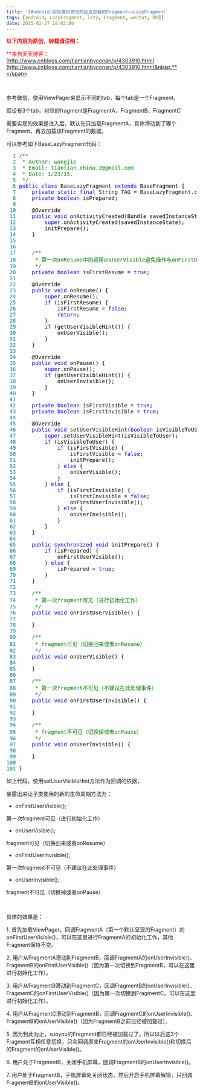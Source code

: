 ```yaml
---
title: '[Android]实现类似微信的延迟加载的Fragment——LazyFragment'
tags: [android, LazyFragment, lazy, Fragment, wechat, 微信]
date: 2015-02-27 18:02:00
---
```


<span style="color: #ff0000;">**以下内容为原创，转载请注明：**</span>

<span style="color: #ff0000;">**来自天天博客：[http://www.cnblogs.com/tiantianbyconan/p/4303910.html](http://www.cnblogs.com/tiantianbyconan/p/4303910.html)&nbsp;**</span>

&nbsp;

参考微信，使用ViewPager来显示不同的tab，每个tab是一个Fragment，

假设有3个tab，对应的fragment是FragmentA、FragmentB、FragmentC

需要实现的效果是进入后，默认先只加载FragmentA，具体滑动到了哪个Fragment，再去加载该Fragment的数据。

可以参考如下BaseLazyFragment代码：

<div class="cnblogs_code">
<pre><span style="color: #008080;">  1</span> <span style="color: #008000;">/**</span>
<span style="color: #008080;">  2</span> <span style="color: #008000;"> * Author: wangjie
</span><span style="color: #008080;">  3</span> <span style="color: #008000;"> * Email: tiantian.china.2@gmail.com
</span><span style="color: #008080;">  4</span> <span style="color: #008000;"> * Date: 1/23/15.
</span><span style="color: #008080;">  5</span>  <span style="color: #008000;">*/</span>
<span style="color: #008080;">  6</span> <span style="color: #0000ff;">public</span> <span style="color: #0000ff;">class</span> BaseLazyFragment <span style="color: #0000ff;">extends</span><span style="color: #000000;"> BaseFragment {
</span><span style="color: #008080;">  7</span>     <span style="color: #0000ff;">private</span> <span style="color: #0000ff;">static</span> <span style="color: #0000ff;">final</span> String TAG = BaseLazyFragment.<span style="color: #0000ff;">class</span><span style="color: #000000;">.getSimpleName();
</span><span style="color: #008080;">  8</span>     <span style="color: #0000ff;">private</span> <span style="color: #0000ff;">boolean</span><span style="color: #000000;"> isPrepared;
</span><span style="color: #008080;">  9</span> 
<span style="color: #008080;"> 10</span> <span style="color: #000000;">    @Override
</span><span style="color: #008080;"> 11</span>     <span style="color: #0000ff;">public</span> <span style="color: #0000ff;">void</span><span style="color: #000000;"> onActivityCreated(Bundle savedInstanceState) {
</span><span style="color: #008080;"> 12</span>         <span style="color: #0000ff;">super</span><span style="color: #000000;">.onActivityCreated(savedInstanceState);
</span><span style="color: #008080;"> 13</span> <span style="color: #000000;">        initPrepare();
</span><span style="color: #008080;"> 14</span> <span style="color: #000000;">    }
</span><span style="color: #008080;"> 15</span> 
<span style="color: #008080;"> 16</span> 
<span style="color: #008080;"> 17</span>     <span style="color: #008000;">/**</span>
<span style="color: #008080;"> 18</span> <span style="color: #008000;">     * 第一次onResume中的调用onUserVisible避免操作与onFirstUserVisible操作重复
</span><span style="color: #008080;"> 19</span>      <span style="color: #008000;">*/</span>
<span style="color: #008080;"> 20</span>     <span style="color: #0000ff;">private</span> <span style="color: #0000ff;">boolean</span> isFirstResume = <span style="color: #0000ff;">true</span><span style="color: #000000;">;
</span><span style="color: #008080;"> 21</span> 
<span style="color: #008080;"> 22</span> <span style="color: #000000;">    @Override
</span><span style="color: #008080;"> 23</span>     <span style="color: #0000ff;">public</span> <span style="color: #0000ff;">void</span><span style="color: #000000;"> onResume() {
</span><span style="color: #008080;"> 24</span>         <span style="color: #0000ff;">super</span><span style="color: #000000;">.onResume();
</span><span style="color: #008080;"> 25</span>         <span style="color: #0000ff;">if</span><span style="color: #000000;"> (isFirstResume) {
</span><span style="color: #008080;"> 26</span>             isFirstResume = <span style="color: #0000ff;">false</span><span style="color: #000000;">;
</span><span style="color: #008080;"> 27</span>             <span style="color: #0000ff;">return</span><span style="color: #000000;">;
</span><span style="color: #008080;"> 28</span> <span style="color: #000000;">        }
</span><span style="color: #008080;"> 29</span>         <span style="color: #0000ff;">if</span><span style="color: #000000;"> (getUserVisibleHint()) {
</span><span style="color: #008080;"> 30</span> <span style="color: #000000;">            onUserVisible();
</span><span style="color: #008080;"> 31</span> <span style="color: #000000;">        }
</span><span style="color: #008080;"> 32</span> <span style="color: #000000;">    }
</span><span style="color: #008080;"> 33</span> 
<span style="color: #008080;"> 34</span> <span style="color: #000000;">    @Override
</span><span style="color: #008080;"> 35</span>     <span style="color: #0000ff;">public</span> <span style="color: #0000ff;">void</span><span style="color: #000000;"> onPause() {
</span><span style="color: #008080;"> 36</span>         <span style="color: #0000ff;">super</span><span style="color: #000000;">.onPause();
</span><span style="color: #008080;"> 37</span>         <span style="color: #0000ff;">if</span><span style="color: #000000;"> (getUserVisibleHint()) {
</span><span style="color: #008080;"> 38</span> <span style="color: #000000;">            onUserInvisible();
</span><span style="color: #008080;"> 39</span> <span style="color: #000000;">        }
</span><span style="color: #008080;"> 40</span> <span style="color: #000000;">    }
</span><span style="color: #008080;"> 41</span> 
<span style="color: #008080;"> 42</span>     <span style="color: #0000ff;">private</span> <span style="color: #0000ff;">boolean</span> isFirstVisible = <span style="color: #0000ff;">true</span><span style="color: #000000;">;
</span><span style="color: #008080;"> 43</span>     <span style="color: #0000ff;">private</span> <span style="color: #0000ff;">boolean</span> isFirstInvisible = <span style="color: #0000ff;">true</span><span style="color: #000000;">;
</span><span style="color: #008080;"> 44</span> 
<span style="color: #008080;"> 45</span> <span style="color: #000000;">    @Override
</span><span style="color: #008080;"> 46</span>     <span style="color: #0000ff;">public</span> <span style="color: #0000ff;">void</span> setUserVisibleHint(<span style="color: #0000ff;">boolean</span><span style="color: #000000;"> isVisibleToUser) {
</span><span style="color: #008080;"> 47</span>         <span style="color: #0000ff;">super</span><span style="color: #000000;">.setUserVisibleHint(isVisibleToUser);
</span><span style="color: #008080;"> 48</span>         <span style="color: #0000ff;">if</span><span style="color: #000000;"> (isVisibleToUser) {
</span><span style="color: #008080;"> 49</span>             <span style="color: #0000ff;">if</span><span style="color: #000000;"> (isFirstVisible) {
</span><span style="color: #008080;"> 50</span>                 isFirstVisible = <span style="color: #0000ff;">false</span><span style="color: #000000;">;
</span><span style="color: #008080;"> 51</span> <span style="color: #000000;">                initPrepare();
</span><span style="color: #008080;"> 52</span>             } <span style="color: #0000ff;">else</span><span style="color: #000000;"> {
</span><span style="color: #008080;"> 53</span> <span style="color: #000000;">                onUserVisible();
</span><span style="color: #008080;"> 54</span> <span style="color: #000000;">            }
</span><span style="color: #008080;"> 55</span>         } <span style="color: #0000ff;">else</span><span style="color: #000000;"> {
</span><span style="color: #008080;"> 56</span>             <span style="color: #0000ff;">if</span><span style="color: #000000;"> (isFirstInvisible) {
</span><span style="color: #008080;"> 57</span>                 isFirstInvisible = <span style="color: #0000ff;">false</span><span style="color: #000000;">;
</span><span style="color: #008080;"> 58</span> <span style="color: #000000;">                onFirstUserInvisible();
</span><span style="color: #008080;"> 59</span>             } <span style="color: #0000ff;">else</span><span style="color: #000000;"> {
</span><span style="color: #008080;"> 60</span> <span style="color: #000000;">                onUserInvisible();
</span><span style="color: #008080;"> 61</span> <span style="color: #000000;">            }
</span><span style="color: #008080;"> 62</span> <span style="color: #000000;">        }
</span><span style="color: #008080;"> 63</span> <span style="color: #000000;">    }
</span><span style="color: #008080;"> 64</span> 
<span style="color: #008080;"> 65</span>     <span style="color: #0000ff;">public</span> <span style="color: #0000ff;">synchronized</span> <span style="color: #0000ff;">void</span><span style="color: #000000;"> initPrepare() {
</span><span style="color: #008080;"> 66</span>         <span style="color: #0000ff;">if</span><span style="color: #000000;"> (isPrepared) {
</span><span style="color: #008080;"> 67</span> <span style="color: #000000;">            onFirstUserVisible();
</span><span style="color: #008080;"> 68</span>         } <span style="color: #0000ff;">else</span><span style="color: #000000;"> {
</span><span style="color: #008080;"> 69</span>             isPrepared = <span style="color: #0000ff;">true</span><span style="color: #000000;">;
</span><span style="color: #008080;"> 70</span> <span style="color: #000000;">        }
</span><span style="color: #008080;"> 71</span> <span style="color: #000000;">    }
</span><span style="color: #008080;"> 72</span> 
<span style="color: #008080;"> 73</span>     <span style="color: #008000;">/**</span>
<span style="color: #008080;"> 74</span> <span style="color: #008000;">     * 第一次fragment可见（进行初始化工作）
</span><span style="color: #008080;"> 75</span>      <span style="color: #008000;">*/</span>
<span style="color: #008080;"> 76</span>     <span style="color: #0000ff;">public</span> <span style="color: #0000ff;">void</span><span style="color: #000000;"> onFirstUserVisible() {
</span><span style="color: #008080;"> 77</span> 
<span style="color: #008080;"> 78</span> <span style="color: #000000;">    }
</span><span style="color: #008080;"> 79</span> 
<span style="color: #008080;"> 80</span>     <span style="color: #008000;">/**</span>
<span style="color: #008080;"> 81</span> <span style="color: #008000;">     * fragment可见（切换回来或者onResume）
</span><span style="color: #008080;"> 82</span>      <span style="color: #008000;">*/</span>
<span style="color: #008080;"> 83</span>     <span style="color: #0000ff;">public</span> <span style="color: #0000ff;">void</span><span style="color: #000000;"> onUserVisible() {
</span><span style="color: #008080;"> 84</span> 
<span style="color: #008080;"> 85</span> <span style="color: #000000;">    }
</span><span style="color: #008080;"> 86</span> 
<span style="color: #008080;"> 87</span>     <span style="color: #008000;">/**</span>
<span style="color: #008080;"> 88</span> <span style="color: #008000;">     * 第一次fragment不可见（不建议在此处理事件）
</span><span style="color: #008080;"> 89</span>      <span style="color: #008000;">*/</span>
<span style="color: #008080;"> 90</span>     <span style="color: #0000ff;">public</span> <span style="color: #0000ff;">void</span><span style="color: #000000;"> onFirstUserInvisible() {
</span><span style="color: #008080;"> 91</span> 
<span style="color: #008080;"> 92</span> <span style="color: #000000;">    }
</span><span style="color: #008080;"> 93</span> 
<span style="color: #008080;"> 94</span>     <span style="color: #008000;">/**</span>
<span style="color: #008080;"> 95</span> <span style="color: #008000;">     * fragment不可见（切换掉或者onPause）
</span><span style="color: #008080;"> 96</span>      <span style="color: #008000;">*/</span>
<span style="color: #008080;"> 97</span>     <span style="color: #0000ff;">public</span> <span style="color: #0000ff;">void</span><span style="color: #000000;"> onUserInvisible() {
</span><span style="color: #008080;"> 98</span> 
<span style="color: #008080;"> 99</span> <span style="color: #000000;">    }
</span><span style="color: #008080;">100</span> 
<span style="color: #008080;">101</span> }</pre>
</div>

如上代码，使用setUserVisibleHint方法作为回调的依据，

暴露出来让子类使用的新的生命周期方法为：

- onFirstUserVisible();

第一次fragment可见（进行初始化工作）

- onUserVisible();&nbsp;

fragment可见（切换回来或者onResume）

- onFirstUserInvisible();

第一次fragment不可见（不建议在此处理事件）

- onUserInvisible();

fragment不可见（切换掉或者onPause）

&nbsp;

具体的效果是：

1\. 首先加载ViewPager，回调FragmentA（第一个默认呈现的Fragment）的onFirstUserVisible()，可以在这里进行FragmentA的初始化工作，其他Fragment保持不变。

2\. 用户从FragmentA滑动到FragmentB，回调FragmentA的onUserInvisible()、FragmentB的onFirstUserVisible()（因为第一次切换到FragmentB，可以在这里进行初始化工作）。

3\. 用户从FragmentB滑动到FragmentC，回调FragmentB的onUserInvisible()、FragmentC的onFirstUserVisible()（因为第一次切换到FragmentC，可以在这里进行初始化工作）。

4\. 用户从FragmentC滑动到FragmentB，回调FragmentC的onUserInvisible()、FragmentB的onUserVisible()（因为FragmentB之前已经被加载过）。

5\. 因为到此为止，suoyou的Fragment都已经被加载过了，所以以后这3个Fragment互相任意切换，只会回调原来Fragment的onUserInvisible()和切换后的Fragment的onUserVisible()。

6\. 用户处于FragmentB，关闭手机屏幕，回调FragmentB的onUserInvisible()。

7.&nbsp;用户处于FragmentB，手机屏幕处关闭状态，然后开启手机屏幕解锁，只回调FragmentB的onUserVisible()。

&nbsp;

